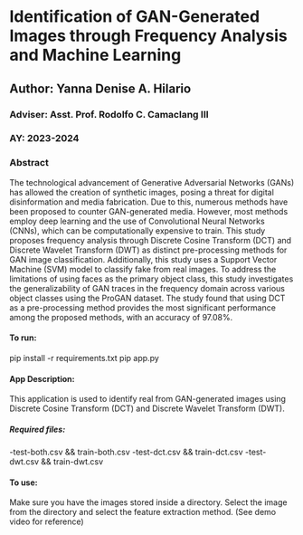 # Identification of GAN-Generated Images through Frequency Analysis and Machine Learning

## Author: Yanna Denise A. Hilario
### Adviser: Asst. Prof. Rodolfo C. Camaclang III
### AY: 2023-2024

### Abstract
The technological advancement of Generative Adversarial Networks (GANs) has allowed the creation of synthetic images, posing a threat for digital disinformation and media fabrication. Due to this, numerous methods have been proposed to counter GAN-generated media. However, most methods employ deep learning and the use of Convolutional Neural Networks (CNNs), which can be computationally expensive to train. This study proposes frequency analysis through Discrete Cosine Transform (DCT) and Discrete Wavelet Transform (DWT) as distinct pre-processing methods for GAN image classification. Additionally, this study uses a Support Vector Machine (SVM) model to classify fake from real images. To address the limitations of using faces as the primary object class, this study investigates the generalizability of GAN traces in the frequency domain across various object classes using the ProGAN dataset. The study found that using DCT as a pre-processing method provides the most significant performance among the proposed methods, with an accuracy of 97.08\%.


#### To run:

pip install -r requirements.txt
pip app.py

#### App Description:
This application is used to identify real from GAN-generated images using Discrete Cosine Transform (DCT) and Discrete Wavelet Transform (DWT). 

##### Required files:
-test-both.csv && train-both.csv
-test-dct.csv  && train-dct.csv
-test-dwt.csv  && train-dwt.csv

#### To use:
Make sure you have the images stored inside a directory.
Select the image from the directory and select the feature extraction method.
(See demo video for reference)

